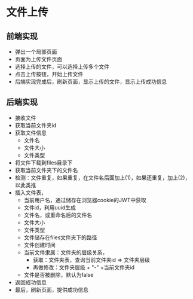 # 文件上传

## 前端实现

- 弹出一个局部页面
- 页面为上传文件页面
- 选择上传的文件，可以选择上传多个文件
- 点击上传按钮，开始上传文件
- 后端实现完成后，刷新页面，显示上传的文件，显示上传成功信息

## 后端实现

- 接收文件
- 获取当前文件夹id
- 获取文件信息
  - 文件名
  - 文件大小
  - 文件类型
- 将文件下载到files目录下
- 获取当前文件夹下的文件名
- 检测：文件重复，如果重复，在文件名后面加上(1)，如果还重复，加上(2)，以此类推
- 插入文件表，
  - 当前用户名，通过储存在浏览器cookie的JWT中获取
  - 文件id，利用uuid生成
  - 文件名，或重命名后的文件名
  - 文件大小
  - 文件类型
  - 文件储存在files文件夹下的路径
  - 文件创建时间
  - 当前文件隶属：文件夹的层级关系，
    - 获取：文件夹表，查询当前文件夹id => 文件夹层级
    - 再做修改：文件夹层级 + "-" +当前文件夹id
  - 文件是否被删除，默认为false
- 返回成功信息
- 最后，刷新页面，提供成功信息
